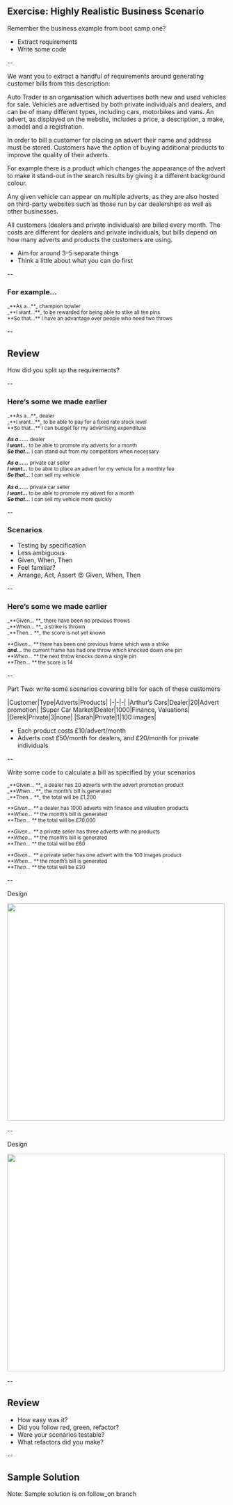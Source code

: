 

## Exercise: Highly Realistic Business Scenario

Remember the business example from boot camp one?

+ Extract requirements
+ Write some code

--

<!-- .element: style="text-align: left" -->
We want you to extract a handful of requirements around generating customer bills from this description:

Auto Trader is an organisation which advertises both new and used vehicles for sale. Vehicles are advertised by both private individuals and dealers, and can be of many different types, including cars, motorbikes and vans. An advert, as displayed on the website, includes a price, a description, a make, a model and a registration.<!-- .element: style="font-size: small" -->

In order to bill a customer for placing an advert their name and address must be stored. Customers have the option of buying additional products to improve the quality of their adverts.<!-- .element: style="font-size: small" -->

For example there is a product which changes the appearance of the advert to make it stand-out in the search results by giving it a different background colour.<!-- .element: style="font-size: small" -->

Any given vehicle can appear on multiple adverts, as they are also hosted on third-party websites such as those run by car dealerships as well as other businesses.<!-- .element: style="font-size: small" -->

All customers (dealers and private individuals) are billed every month. The costs are different for dealers and private individuals, but bills depend on how many adverts and products the customers are using.<!-- .element: style="font-size: small" -->

* Aim for around 3–5 separate things
* Think a little about what you can do first

--

<!-- .element: style="text-align: left" -->

### For example…

<small>
_**As a…**_ champion bowler<br/>
_**I want…**_ to be rewarded for being able to stike all ten pins<br/>
**So that…** I have an advantage over people who need two throws
</small>

--

## Review

How did you split up the requirements?

--

<!-- .element: style="text-align: left" -->

### Here’s some we made earlier

<small>
_**As a…**_ dealer<br/>
_**I want…**_ to be able to pay for a fixed rate stock level<br/>
**So that…** I can budget for my advertising expenditure

_**As a……**_ dealer<br/>
_**I want…**_ to be able to promote my adverts for a month<br/>
_**So that…**_ I can stand out from my competitors when necessary  

_**As a……**_ private car seller<br/>
_**I want…**_ to be able to place an advert for my vehicle for a monthly fee<br/>
_**So that…**_ I can sell my vehicle  

_**As a……**_ private car seller<br/>
_**I want…**_ to be able to promote my advert for a month<br/>
_**So that…**_ I can sell my vehicle more quickly  
</small>

--

### Scenarios

+ Testing by specification
+ Less ambiguous
+ Given, When, Then
+ Feel familiar?
+ Arrange, Act, Assert 😍 Given, When, Then

--

<!-- .element: style="text-align: left" -->

### Here’s some we made earlier

<small>
_**Given… **_ there have been no previous throws<br/>
_**When… **_ a strike is thrown<br/>
_**Then… **_ the score is not yet known

_**Given… **_ there has been one previous frame which was a strike<br/>
_**and…**_ the current frame has had one throw which knocked down one pin<br/>
_**When… **_ the next throw knocks down a single pin<br/>
_**Then… **_ the score is 14

</small>

--

Part Two: write some scenarios covering bills for each of these customers

|Customer|Type|Adverts|Products|
|-|-|-|
|Arthur’s Cars|Dealer|20|Advert promotion|
|Super Car Market|Dealer|1000|Finance, Valuations|
|Derek|Private|3|none|
|Sarah|Private|1|100 images|

* Each product costs £10/advert/month
* Adverts cost £50/month for dealers, and £20/month for private individuals

--

<!-- .element: style="text-align: left" -->

Write some code to calculate a bill as specified by your scenarios

<small>
<fragment/>_**Given… **_ a dealer has 20 adverts with the advert promotion product<br/>
_**When… **_ the month’s bill is generated<br/>
_**Then… **_ the total will be £1,200

<fragment/>_**Given… **_ a dealer has 1000 adverts with finance and valuation products<br/>
_**When… **_ the month’s bill is generated<br/>
_**Then… **_ the total will be £70,000

<fragment/>_**Given… **_ a private seller has three adverts with no products<br/>
_**When… **_ the month’s bill is generated<br/>
_**Then… **_ the total will be £60

<fragment/>_**Given… **_ a private seller has one advert with the 100 images product<br/>
_**When… **_ the month’s bill is generated<br/>
_**Then… **_ the total will be £30

</small>

--

Design

<img src="{{ site.github.url }}/images/billing-design.svg" style="height: 500px;background:white">

--

Design

<img src="{{ site.github.url }}/images/billing-javascript-design.png" style="height: 500px;background:white">

--

## Review

+ How easy was it?
+ Did you follow red, green, refactor?
+ Were your scenarios testable?
+ What refactors did you make?

--

## Sample Solution

Note: Sample solution is on follow_on branch


